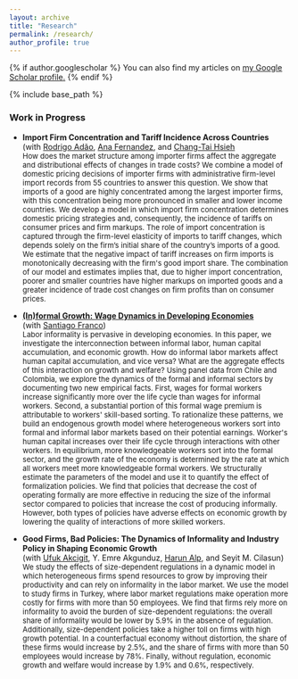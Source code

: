 ```yaml
---
layout: archive
title: "Research"
permalink: /research/
author_profile: true
---
```


{% if author.googlescholar %}
  You can also find my articles on <u><a href="{{author.googlescholar}}">my Google Scholar profile</a>.</u>
{% endif %}

{% include base_path %}

### Work in Progress 
- **Import Firm Concentration and Tariff Incidence Across Countries**<br>
 (with [Rodrigo Adão](https://sites.google.com/site/rradao/), [Ana Fernandez](https://sites.google.com/site/decrganamargaridafernandes/home?authuser=0), and [Chang-Tai Hsieh](https://faculty.chicagobooth.edu/chang-tai-hsieh) <br>
 <span class="cmu-serif" style="font-size:small;">How does the market structure among importer firms affect the aggregate and distributional effects of changes in trade costs? We combine a model of domestic pricing decisions of importer firms with administrative firm-level import records from 55 countries to answer this question. We show that imports of a good are highly concentrated among the largest importer firms, with this concentration being more pronounced in smaller and lower income countries. We develop a model in which import firm concentration determines domestic pricing strategies and, consequently, the incidence of tariffs on consumer prices and firm markups. The role of import concentration is captured through the firm-level elasticity of imports to tariff changes, which depends solely on the firm’s initial share of the country’s imports of a good. We estimate that the negative impact of tariff increases on firm imports is monotonically decreasing with the firm's good import share. The combination of our model and estimates implies that, due to higher import concentration, poorer and smaller countries have higher markups on imported goods and a greater incidence of trade cost changes on firm profits than on consumer prices.</span>

- **[(In)formal Growth: Wage Dynamics in Developing Economies](https://francotabares.github.io/JMpacket/Franco_Quintero_Informal_Growth.pdf)** <br>
(with [Santiago Franco](https://www.santiago-franco.com/home)) <br>
<span class="cmu-serif" style="font-size:small;">Labor informality is pervasive in developing economies. In this paper, we investigate the interconnection between informal labor, human capital accumulation, and economic growth. How do informal labor markets affect human capital accumulation, and vice versa? What are the aggregate effects of this interaction on growth and welfare? Using panel data from Chile and Colombia, we explore the dynamics of the formal and informal sectors by documenting two new empirical facts. First, wages for formal workers increase significantly more over the life cycle than wages for informal workers. Second, a substantial portion of this formal wage premium is attributable to workers' skill-based sorting. To rationalize these patterns, we build an endogenous growth model where heterogeneous workers sort into formal and informal labor markets based on their potential earnings. Worker's human capital increases over their life cycle through interactions with other workers. In equilibrium, more knowledgeable workers sort into the formal sector, and the growth rate of the economy is determined by the rate at which all workers meet more knowledgeable formal workers. We structurally estimate the parameters of the model and use it to quantify the effect of formalization policies. We find that policies that decrease the cost of operating formally are more effective in reducing the size of the informal sector compared to policies that increase the cost of producing informally. However, both types of policies have adverse effects on economic growth by lowering the quality of interactions of more skilled workers.</span>

- **Good Firms, Bad Policies: The Dynamics of Informality and Industry Policy in Shaping Economic Growth** <br> 
(with [Ufuk Akcigit](https://www.ufukakcigit.com/), Y. Emre Akgunduz, [Harun Alp](https://www.harunalp.net/), and Seyit M. Cilasun) <br>
<span class="cmu-serif" style="font-size:small;">We study the effects of size-dependent regulations in a dynamic model in which heterogeneous firms spend resources to grow by improving their productivity and can rely on informality in the labor market. We use the model to study firms in Turkey, where labor market regulations make operation more costly for firms with more than 50 employees. We find that firms rely more on informality to avoid the burden of size-dependent regulations: the overall share of informality would be lower by 5.9% in the absence of regulation. Additionally, size-dependent policies take a higher toll on firms with high growth potential. In a counterfactual economy without distortion, the share of these firms would increase by 2.5%, and the share of firms with more than 50 employees would increase by 78%. Finally, without regulation, economic growth and welfare would increase by 1.9% and 0.6%, respectively.</span>


<!-- When you finally have work to add here, put it in the _research folder, one file per paper -->
<!-- Then also remove the sitemap: false from each file -->
<!-- {% for post in site.publications reversed %}
  {% include archive-single.html %}
{% endfor %} -->
